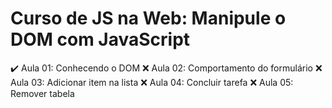 # Curso de JS na Web: Manipule o DOM com JavaScript

:heavy_check_mark: Aula 01: Conhecendo o DOM
:x: Aula 02: Comportamento do formulário
:x: Aula 03: Adicionar item na lista
:x: Aula 04: Concluir tarefa
:x: Aula 05: Remover tabela